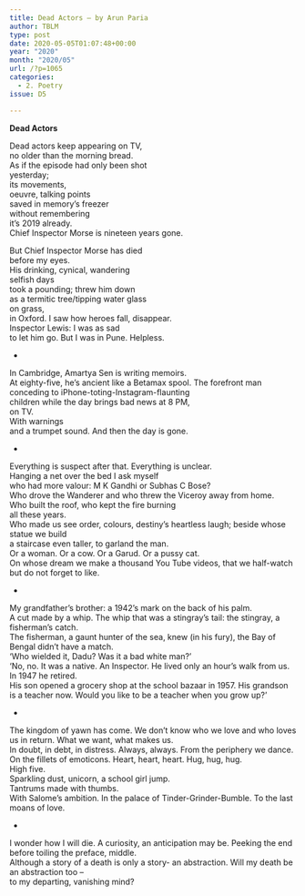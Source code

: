 ```yaml
---
title: Dead Actors – by Arun Paria
author: TBLM
type: post
date: 2020-05-05T01:07:48+00:00
year: "2020"
month: "2020/05"
url: /?p=1065
categories:
  - 2. Poetry
issue: D5

---
```

**Dead Actors**

Dead actors keep appearing on TV,  
no older than the morning bread.  
As if the episode had only been shot  
yesterday;  
its movements,  
oeuvre, talking points  
saved in memory&#8217;s freezer  
without remembering  
it&#8217;s 2019 already.  
Chief Inspector Morse is nineteen years gone.

But Chief Inspector Morse has died  
before my eyes.  
His drinking, cynical, wandering  
selfish days  
took a pounding; threw him down  
as a termitic tree/tipping water glass  
on grass,  
in Oxford. I saw how heroes fall, disappear.  
Inspector Lewis: I was as sad  
to let him go. But I was in Pune. Helpless.

*

In Cambridge, Amartya Sen is writing memoirs.  
At eighty-five, he’s ancient like a Betamax spool. The forefront man  
conceding to iPhone-toting-Instagram-flaunting  
children while the day brings bad news at 8 PM,  
on TV.  
With warnings  
and a trumpet sound. And then the day is gone.

*

Everything is suspect after that. Everything is unclear.  
Hanging a net over the bed I ask myself  
who had more valour: M K Gandhi or Subhas C Bose?  
Who drove the Wanderer and who threw the Viceroy away from home.  
Who built the roof, who kept the fire burning  
all these years.  
Who made us see order, colours, destiny&#8217;s heartless laugh; beside whose statue we build  
a staircase even taller, to garland the man.  
Or a woman. Or a cow. Or a Garud. Or a pussy cat.  
On whose dream we make a thousand You Tube videos, that we half-watch  
but do not forget to like.

*

My grandfather&#8217;s brother: a 1942&#8217;s mark on the back of his palm.  
A cut made by a whip. The whip that was a stingray&#8217;s tail: the stingray, a fisherman&#8217;s catch.  
The fisherman, a gaunt hunter of the sea, knew (in his fury), the Bay of Bengal didn&#8217;t have a match.  
&#8216;Who wielded it, Dadu? Was it a bad white man?&#8217;  
&#8216;No, no. It was a native. An Inspector. He lived only an hour&#8217;s walk from us.  
In 1947 he retired.  
His son opened a grocery shop at the school bazaar in 1957. His grandson is a teacher now. Would you like to be a teacher when you grow up?’

*

The kingdom of yawn has come. We don&#8217;t know who we love and who loves us in return. What we want, what makes us.  
In doubt, in debt, in distress. Always, always. From the periphery we dance. On the fillets of emoticons. Heart, heart, heart. Hug, hug, hug.  
High five.  
Sparkling dust, unicorn, a school girl jump.  
Tantrums made with thumbs.  
With Salome&#8217;s ambition. In the palace of Tinder-Grinder-Bumble. To the last moans of love.

*

I wonder how I will die. A curiosity, an anticipation may be. Peeking the end before toiling the preface, middle.  
Although a story of a death is only a story- an abstraction. Will my death be an abstraction too &#8211;  
to my departing, vanishing mind?
